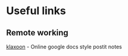 # Useful links

## Remote working

[klaxoon](https://app.klaxoon.com) - Online google docs style postit notes 
